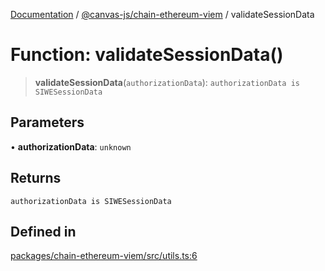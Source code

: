 [Documentation](../../../packages.md) / [@canvas-js/chain-ethereum-viem](../index.md) / validateSessionData

# Function: validateSessionData()

> **validateSessionData**(`authorizationData`): `authorizationData is SIWESessionData`

## Parameters

• **authorizationData**: `unknown`

## Returns

`authorizationData is SIWESessionData`

## Defined in

[packages/chain-ethereum-viem/src/utils.ts:6](https://github.com/canvasxyz/canvas/blob/62d177fb446565afa753f83091e84331fbd47245/packages/chain-ethereum-viem/src/utils.ts#L6)
